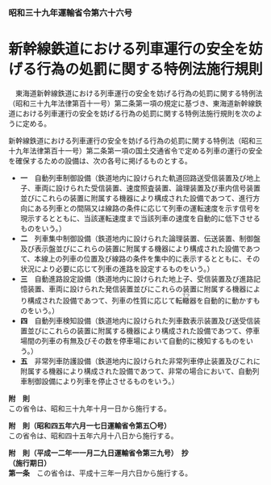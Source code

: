 ### 昭和三十九年運輸省令第六十六号  
# 新幹線鉄道における列車運行の安全を妨げる行為の処罰に関する特例法施行規則  
　東海道新幹線鉄道における列車運行の安全を妨げる行為の処罰に関する特例法（昭和三十九年法律第百十一号）第二条第一項の規定に基づき、東海道新幹線鉄道における列車運行の安全を妨げる行為の処罰に関する特例法施行規則を次のように定める。  
  
新幹線鉄道における列車運行の安全を妨げる行為の処罰に関する特例法（昭和三十九年法律第百十一号）第二条第一項の国土交通省令で定める列車の運行の安全を確保するための設備は、次の各号に掲げるものとする。  
* **一**　自動列車制御設備（鉄道地内に設けられた軌道回路送受信装置及び地上子、車両に設けられた受信装置、速度照査装置、論理装置及び車内信号装置並びにこれらの装置に附属する機器により構成された設備であつて、進行方向にある列車との間隔又は線路の条件に応じて列車の運転速度を示す信号を現示するとともに、当該運転速度まで当該列車の速度を自動的に低下させるものをいう。）  
* **二**　列車集中制御設備（鉄道地内に設けられた論理装置、伝送装置、制御盤及び表示盤並びにこれらの装置に附属する機器により構成された設備であつて、本線上の列車の位置及び線路の条件を集中的に表示するとともに、その状況により必要に応じて列車の進路を設定するものをいう。）  
* **三**　自動進路設定設備（鉄道地内に設けられた地上子、受信装置及び進路記憶装置、車両に設けられた発信装置並びにこれらの装置に附属する機器により構成された設備であつて、列車の性質に応じて転<ruby>轍<rt>てつ</rt></ruby>器を自動的に動かすものをいう。）  
* **四**　自動列車検知設備（鉄道地内に設けられた列車数表示装置及び送受信装置並びにこれらの装置に附属する機器により構成された設備であつて、停車場間の列車の有無及びその数を停車場において自動的に検知するものをいう。）  
* **五**　非常列車防護設備（鉄道地内に設けられた非常列車停止装置及びこれに附属する機器により構成された設備であつて、非常の場合において、自動列車制御設備により列車を停止させるものをいう。）  
  
**附　則**  
この省令は、昭和三十九年十月一日から施行する。  
  
**附　則（昭和四五年六月一七日運輸省令第五〇号）**  
この省令は、昭和四十五年六月十八日から施行する。  
  
**附　則（平成一二年一一月二九日運輸省令第三九号）　抄**  
**（施行期日）**  
**第一条**　この省令は、平成十三年一月六日から施行する。  
  
